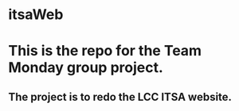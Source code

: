 # itsaWeb

<h1>This is the repo for the Team Monday group project.</h1>

<h2>The project is to redo the LCC ITSA website.</h2>
